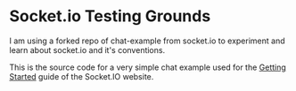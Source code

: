 # Socket.io Testing Grounds


I am using a forked repo of chat-example from socket.io to experiment and learn about socket.io and it's conventions.


This is the source code for a very simple chat example used for
the [Getting Started](http://socket.io/get-started/chat/) guide
of the Socket.IO website.


